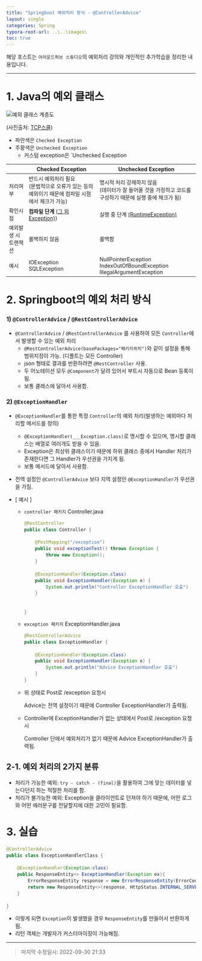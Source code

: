 ```yaml
---
title: "Springboot 예외처리 방식 - @ControllerAdvice"
layout: single
categories: Spring
typora-root-url: ..\..\images\
toc: true
---
```






해당 포스트는 `어라운드허브 스튜디오`의 예외처리 강의와 개인적인 추가학습을 정리한 내용입니다.

------

# 1. Java의 예외 클래스

![예외 클래스 계층도](..\..\images\img_java_exception_class_hierarchy.png)

(사진출처: [TCP스쿨](http://www.tcpschool.com/java/java_exception_class))

- 파란색은 `Checked Exception`
- 주황색은 `Unchecked Exception`
  - 커스텀 exception은 `Unchecked Exception

|                      | Checked Exception                                            | Unchecked Exception                                          |
| -------------------- | ------------------------------------------------------------ | ------------------------------------------------------------ |
| 처리여부             | 반드시 예외처리 필요<br />(문법적으로 오류가 있는 등의 예외이기 때문에 컴파일 시점에서 체크가 가능) | 명시적 처리 강제하지 않음<br />(데이터가 잘 들어올 것을 가정하고 코드를 구성하기 때문에 실행 중에 체크가 됨) |
| 확인시점             | **컴파일 단계** <u>(그 외 Exception)</u>)                    | 실행 중 단계 <u>(RuntimeException)</u>                       |
| 예외발생 시 트랜잭션 | 롤백하지 않음                                                | 롤백함                                                       |
| 예시                 | IOException<br />SQLException                                | NullPointerException<br />IndexOutOfBoundException<br />IllegalArgumentException |



# 2. Springboot의 예외 처리 방식

### 1)  `@ControllerAdvice` / `@RestControllerAdvice`

- `@ControllerAdvice` / `@RestControllerAdvice` 를 사용하여 모든 `Controller`에서 발생할 수 있는 예외 처리
  - `@RestControllerAdvice(basePackages="패키지위치")`와 같이 설정을 통해 범위지정이 가능. (디폴트는 모든 Controller)
  - json 형태로 결과를 반환하려면 `@RestController` 사용.
  - 두 어노테이션 모두 `@Component`가 달려 있어서 부트시 자동으로 Bean 등록이 됨.
  - 보통 클래스에 달아서 사용함.

### 2)  `@ExceptionHandler`

- `@ExceptionHandler`를 통한 특정 `Controller`의 예외 처리(발생하는 예외마다 처리할 메서드를 정의)

  - `@ExceptionHandler(___Exception.class)`로 명시할 수 있으며, 명시할 클래스는 배열로 여러개도 받을 수 있음.
  - Exception은 최상위 클래스이기 때문에 하위 클래스 중에서 Handler 처리가 존재한다면 그 Handler가 우선권을 가지게 됨.
  - 보통 메서드에 달아서 사용함.

- 전역 설정인 `@ControllerAdvice` 보다 지역 설정인 `@ExceptionHandler`가 우선권을 가짐.

- [ 예시 ]

  - `controller 패키지` Controller.java

    ```java
    @RestController
    public class Controller {
        
        @PostMapping("/exception")
        public void exceptionTest() throws Exception {
            throw new Exception();
        }
        
        @ExceptionHandler(Exception.class)
        public void ExceptionHandler(Exception e) {
            System.out.println("Controller ExceptionHandler 호출")
        }
        
        
    }
    ```

  - `exception 패키지` ExceptionHandler.java

    ```java
    @RestControllerAdvice
    public class ExceptionHandler {
        
        @ExceptionHandler(Exception.class)
        public void ExceptionHandler(Exception e) {
            System.out.println("Advice ExceptionHandler 호출")
        }
    }
    ```

  - 위 상태로 Post로 /exception 요청시

    Advice는 전역 설정이기 때문에 Controller ExceptionHandler가 출력됨.

  - Controller에 ExceptionHandler가 없는 상태에서 Post로 /exception 요청시

    Controller 단에서 예외처리가 없기 때문에 Advice ExceptionHandler가 출력됨.





## 2-1. 예외 처리의 2가지 분류

- 처리가 가능한 예외: `try - catch - (final)`을 활용하여 그에 맞는 데이터를 넣는다던지 하는 적절한 처리를 함.
- 처리가 불가능한 예외: Exception을 클라이언트로 던져야 하기 때문에, 어떤 로그와 어떤 에러문구를 전달할지에 대한 고민이 필요함.



# 3. 실습

```java
@ControllerAdvice
public class ExceptionHandlerClass {
    
    @ExceptionHandler(Exception.class)
    public ResponseEntity<> ExceptionHandler(Exception ex){
        ErrorResponseEntity response = new ErrorResponseEntity(ErrorCode.INTERNAL_SERVER_ERROR);
        return new ResponseEntity<>(response, HttpStatus.INTERNAL_SERVER_ERROR);
    }
    
}
```

- 이렇게 되면 `Exception`이 발생했을 경우 `ResponseEntity`를 만들어서 반환하게 됨.
- 리턴 객체는 개발자가 커스터마이징이 가능해짐.

------

> 마지막 수정일시: 2022-09-30 21:33